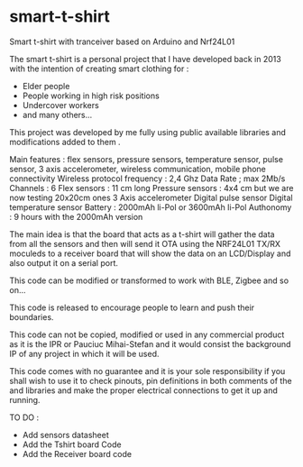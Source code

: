 # smart-t-shirt
Smart t-shirt with tranceiver based on Arduino and Nrf24L01

The smart t-shirt is a personal project that I have developed back in 2013 with the intention of creating smart clothing for :
- Elder people
- People working in high risk positions
- Undercover workers
- and many others...

This project was developed by me fully using public available libraries and modifications added to them . 

Main features : flex sensors, pressure sensors, temperature sensor, pulse sensor, 3 axis accelerometer, wireless communication, mobile phone connectivity
Wireless protocol frequency : 2,4 Ghz
Data Rate ; max 2Mb/s
Channels : 6
Flex sensors : 11 cm long
Pressure sensors : 4x4 cm but we are now testing 20x20cm ones
3 Axis accelerometer
Digital pulse sensor
Digital temperature sensor
Battery : 2000mAh li-Pol or 3600mAh li-Pol
Authonomy : 9 hours with the 2000mAh version


The main idea is that the board that acts as a t-shirt will gather the data from all the sensors and then will send it OTA using the NRF24L01 TX/RX moculeds to a receiver board that will show the data on an LCD/Display and also output it on a serial port. 

This code can be modified or transformed to work with BLE, Zigbee and so on...

This code is released to encourage people to learn and push their boundaries. 

This code can not be copied, modified or used in any commercial product as it is the IPR or Pauciuc Mihai-Stefan and it would consist the background IP of any project in which it will be used. 

This code comes with no guarantee and it is your sole responsibility if you shall wish to use it to check pinouts, pin definitions in both comments of the and libraries and make the proper electrical connections to get it up and running. 



TO DO : 
- Add sensors datasheet
- Add the Tshirt board Code
- Add the Receiver board code
